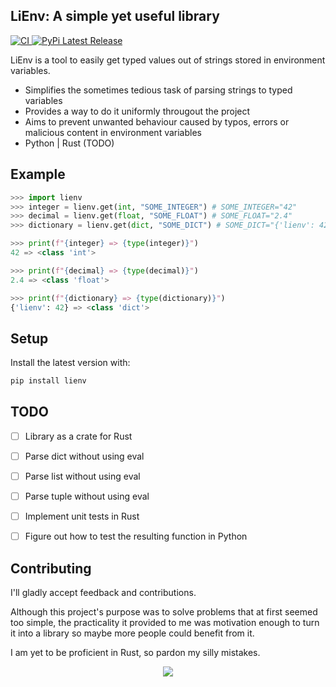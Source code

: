 ## LiEnv: A simple yet useful library
<a href="https://github.com/liander-medeiros/lienv-py/actions">
    <img src="https://github.com/liander-medeiros/lienv-py/workflows/CI/badge.svg" alt="CI">
</a>
<a href="https://pypi.org/project/lienv/">
    <img src="https://img.shields.io/pypi/v/lienv.svg" alt="PyPi Latest Release"/>
</a>

LiEnv is a tool to easily get typed values out of strings stored in environment variables.

- Simplifies the sometimes tedious task of parsing strings to typed variables
- Provides a way to do it uniformly througout the project
- Aims to prevent unwanted behaviour caused by typos, errors or malicious content in environment variables
- Python | Rust (TODO)

## Example

```python
>>> import lienv
>>> integer = lienv.get(int, "SOME_INTEGER") # SOME_INTEGER="42"
>>> decimal = lienv.get(float, "SOME_FLOAT") # SOME_FLOAT="2.4"
>>> dictionary = lienv.get(dict, "SOME_DICT") # SOME_DICT="{'lienv': 42}"

>>> print(f"{integer} => {type(integer)}")
42 => <class 'int'>

>>> print(f"{decimal} => {type(decimal)}")
2.4 => <class 'float'>

>>> print(f"{dictionary} => {type(dictionary)}")
{'lienv': 42} => <class 'dict'>
```

## Setup

Install the latest version with:

```sh
pip install lienv
```

## TODO

- [ ] Library as a crate for Rust
- [ ] Parse dict without using eval
- [ ] Parse list without using eval
- [ ] Parse tuple without using eval
- [ ] Implement unit tests in Rust
- [ ] Figure out how to test the resulting function in Python


## Contributing
I'll gladly accept feedback and contributions. 

Although this project's purpose was to solve problems that at first seemed too simple, the practicality it provided to me was motivation enough to turn it into a library so maybe more people could benefit from it.

I am yet to be proficient in Rust, so pardon my silly mistakes.

<div align="center">
    <img src="https://media.npr.org/assets/img/2023/05/26/honest-work-meme-cb0f0fb2227fb84b77b3c9a851ac09b095ab74d8-s1100-c50.jpg" style="max-width: 300px"/>
</div>
